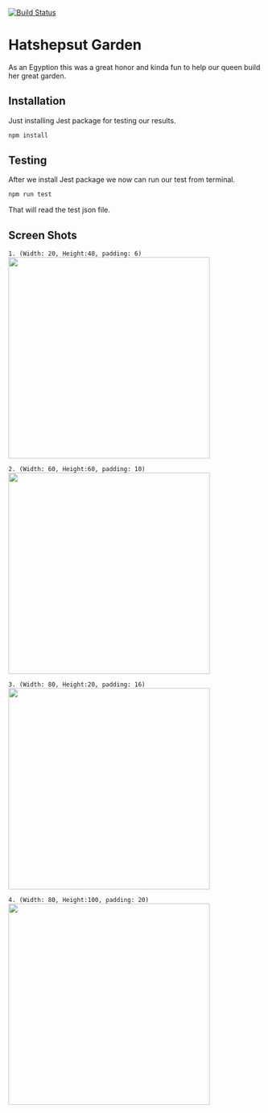[![Build Status](https://travis-ci.com/sharkoman/hatshepsut-garden.svg?token=ZxkkJ62pswYi4UusUhsp&branch=master)](https://travis-ci.com/sharkoman/hatshepsut-garden)
<br>

# Hatshepsut Garden
As an Egyption this was a great honor and kinda fun to help our queen build her great garden.

## Installation

Just installing Jest package for testing our results.

```bash
npm install
```

## Testing

After we install Jest package we now can run our test from terminal.
```bash
npm run test
```
That will read the test json file.

## Screen Shots

```1. (Width: 20, Height:40, padding: 6)```
<img src="https://raw.githubusercontent.com/sharkoman/hatshepsut-garden/master/images/snapshot-20-40-6.png?token=ABN52Y4UDWGXKALVIR7ZMVS6EBE6C" width="400"><br>

```2. (Width: 60, Height:60, padding: 10)```
<img src="https://raw.githubusercontent.com/sharkoman/hatshepsut-garden/master/images/snapshot-60-60-10.png?token=ABN52YYHUZEX6JLVH4ZXDFK6EBFQ4" width="400"><br>

```3. (Width: 80, Height:20, padding: 16)```
<img src="https://raw.githubusercontent.com/sharkoman/hatshepsut-garden/master/images/snapshot-80-20-16.png?token=ABN52Y555BTKOPG6CAGQEIS6EBFUW" width="400"><br>

```4. (Width: 80, Height:100, padding: 20)```
<img src="https://raw.githubusercontent.com/sharkoman/hatshepsut-garden/master/images/snapshot-80-100-20.png?token=ABN52YYU2S2KEMKOMNCCR2K6EBFXE" width="400"><br>
